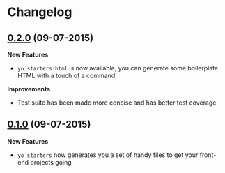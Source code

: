 # Changelog

## [0.2.0](https://github.com/nouveller/generator-starters/tree/v0.1.0) (09-07-2015)

**New Features**

* `yo starters:html` is now available, you can generate some boilerplate HTML with a touch of a command!

**Improvements**

* Test suite has been made more concise and has better test coverage

## [0.1.0](https://github.com/nouveller/generator-starters/tree/v0.1.0) (09-07-2015)

**New Features**

* `yo starters` now generates you a set of handy files to get your front-end projects going

